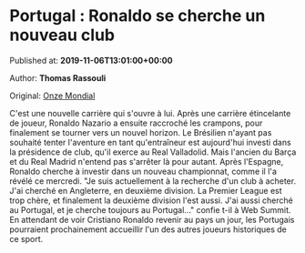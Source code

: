 
# Portugal : Ronaldo se cherche un nouveau club

Published at: **2019-11-06T13:01:00+00:00**

Author: **Thomas Rassouli**

Original: [Onze Mondial](http://www.onzemondial.com/autres-championnats/portugal-ronaldo-se-cherche-un-nouveau-club-201790)

C'est une nouvelle carrière qui s'ouvre à lui. Après une carrière étincelante de joueur, Ronaldo Nazario a ensuite raccroché les crampons, pour finalement se tourner vers un nouvel horizon. Le Brésilien n'ayant pas souhaité tenter l'aventure en tant qu'entraîneur est aujourd'hui investi dans la présidence de club, qu'il exerce au Real Valladolid.
Mais l'ancien du Barça et du Real Madrid n'entend pas s'arrêter là pour autant. Après l'Espagne, Ronaldo cherche à investir dans un nouveau championnat, comme il l'a révélé ce mercredi.
"Je suis actuellement à la recherche d'un club à acheter. J'ai cherché en Angleterre, en deuxième division. La Premier League est trop chère, et finalement la deuxième division l'est aussi. J'ai aussi cherché au Portugal, et je cherche toujours au Portugal..." confie t-il à Web Summit. En attendant de voir Cristiano Ronaldo revenir au pays un jour, les Portugais pourraient prochainement accueillir l'un des autres joueurs historiques de ce sport.
